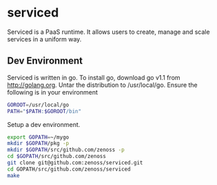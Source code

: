 serviced
========

Serviced is a PaaS runtime. It allows users to create, manage and scale services
in a uniform way.


Dev Environment
---------------
Serviced is written in go. To install go, download go v1.1 from http://golang.org.
Untar the distribution to /usr/local/go. Ensure the following is in your environment

```bash
GOROOT=/usr/local/go
PATH="$PATH:$GOROOT/bin"
```

Setup a dev environment.

```bash
export GOPATH=~/mygo
mkdir $GOPATH/pkg -p
mkdir $GOPATH/src/github.com/zenoss -p
cd $GOPATH/src/github.com/zenoss
git clone git@github.com:zenoss/serviced.git
cd GOPATH/src/github.com/zenoss/serviced
make
```

